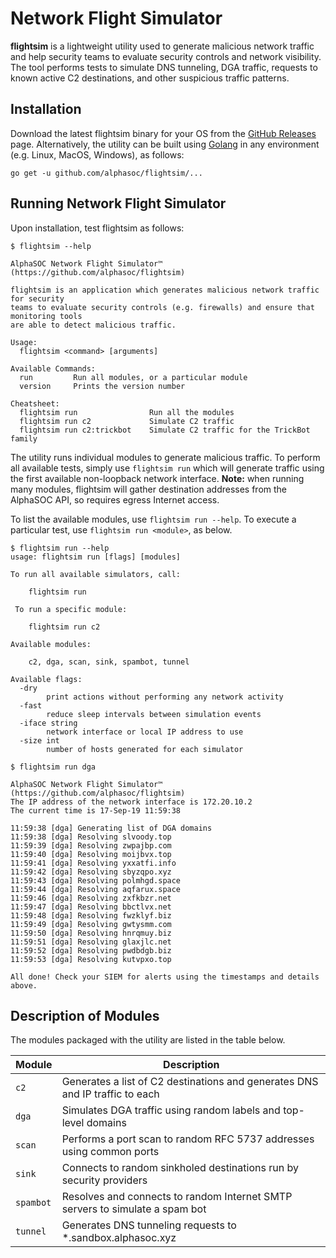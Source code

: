 # Network Flight Simulator

**flightsim** is a lightweight utility used to generate malicious network traffic and help security teams to evaluate security controls and network visibility. The tool performs tests to simulate DNS tunneling, DGA traffic, requests to known active C2 destinations, and other suspicious traffic patterns.

## Installation

Download the latest flightsim binary for your OS from the [GitHub Releases](https://github.com/alphasoc/flightsim/releases) page. Alternatively, the utility can be built using [Golang](https://golang.org/doc/install) in any environment (e.g. Linux, MacOS, Windows), as follows:

```
go get -u github.com/alphasoc/flightsim/...
```

## Running Network Flight Simulator

Upon installation, test flightsim as follows:

```
$ flightsim --help

AlphaSOC Network Flight Simulator™ (https://github.com/alphasoc/flightsim)

flightsim is an application which generates malicious network traffic for security
teams to evaluate security controls (e.g. firewalls) and ensure that monitoring tools
are able to detect malicious traffic.

Usage:
  flightsim <command> [arguments]

Available Commands:
  run         Run all modules, or a particular module
  version     Prints the version number

Cheatsheet:
  flightsim run                Run all the modules
  flightsim run c2             Simulate C2 traffic
  flightsim run c2:trickbot    Simulate C2 traffic for the TrickBot family
```

The utility runs individual modules to generate malicious traffic. To perform all available tests, simply use `flightsim run` which will generate traffic using the first available non-loopback network interface. **Note:** when running many modules, flightsim will gather destination addresses from the AlphaSOC API, so requires egress Internet access.

To list the available modules, use `flightsim run --help`. To execute a particular test, use `flightsim run <module>`, as below.

```
$ flightsim run --help
usage: flightsim run [flags] [modules]

To run all available simulators, call:

    flightsim run

 To run a specific module:

    flightsim run c2

Available modules:

	c2, dga, scan, sink, spambot, tunnel

Available flags:
  -dry
    	print actions without performing any network activity
  -fast
    	reduce sleep intervals between simulation events
  -iface string
    	network interface or local IP address to use
  -size int
    	number of hosts generated for each simulator

$ flightsim run dga

AlphaSOC Network Flight Simulator™  (https://github.com/alphasoc/flightsim)
The IP address of the network interface is 172.20.10.2
The current time is 17-Sep-19 11:59:38

11:59:38 [dga] Generating list of DGA domains
11:59:38 [dga] Resolving slvoody.top
11:59:39 [dga] Resolving zwpajbp.com
11:59:40 [dga] Resolving moijbvx.top
11:59:41 [dga] Resolving yxxatfi.info
11:59:42 [dga] Resolving sbyzqpo.xyz
11:59:43 [dga] Resolving polmhgd.space
11:59:44 [dga] Resolving aqfarux.space
11:59:46 [dga] Resolving zxfkbzr.net
11:59:47 [dga] Resolving bbctlvx.net
11:59:48 [dga] Resolving fwzklyf.biz
11:59:49 [dga] Resolving gwtysmm.com
11:59:50 [dga] Resolving hnrqmuy.biz
11:59:51 [dga] Resolving glaxjlc.net
11:59:52 [dga] Resolving pwdbdgb.biz
11:59:53 [dga] Resolving kutvpxo.top

All done! Check your SIEM for alerts using the timestamps and details above.
```

## Description of Modules

The modules packaged with the utility are listed in the table below.

| Module    | Description                                                                   |
| --------- | ----------------------------------------------------------------------------- |
| `c2`      | Generates a list of C2 destinations and generates DNS and IP traffic to each  |
| `dga`     | Simulates DGA traffic using random labels and top-level domains               |
| `scan`    | Performs a port scan to random RFC 5737 addresses using common ports          |
| `sink`    | Connects to random sinkholed destinations run by security providers           |
| `spambot` | Resolves and connects to random Internet SMTP servers to simulate a spam bot  |
| `tunnel`  | Generates DNS tunneling requests to \*.sandbox.alphasoc.xyz                   |
